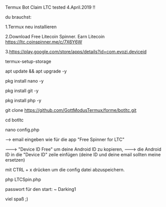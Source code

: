 Termux Bot Claim LTC 
tested 4.April.2019 !!

du brauchst:

1.Termux neu installieren

2.Download Free Litecoin Spinner. Earn Litecoin https://ltc.coinspinner.me/c/7X6Y6W

3.https://play.google.com/store/apps/details?id=com.evozi.deviceid


termux-setup-storage

apt update && apt upgrade -y

pkg install nano -y

pkg install git -y

pkg install php -y

git clone https://github.com/GottModusTermux/forme/botltc.git

cd botltc

nano config.php


--> email eingeben wie für die app "Free Spinner for LTC"

---> "Device ID Free" um deine Android ID zu kopieren,
---> die Android ID in die "Device ID" zeile einfügen
(deine ID und deine email sollten meine ersetzen)

mit CTRL + x drücken um die config datei abzuspeichern.

php LTCSpin.php

passwort für den start:
  ~ Darking1
  
  viel spaß ;)
